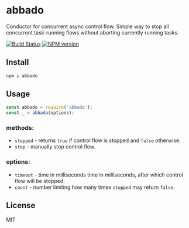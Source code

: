 # abbado

Conductor for concurrent async control flow. Simple way to stop all concurrent task-running flows without aborting currently running tasks.

[![Build Status][travis-image]][travis-url]
[![NPM version][npm-image]][npm-url]

## Install

```bash
npm i abbado
```

## Usage

```js
const abbado = require('abbado');
const _ = abbado(options);
```

### methods:

* `stopped` - returns `true` if control flow is stopped and `false` otherwise.
* `stop` - manually stop control flow.

### options:

* `timeout` - time in milliseconds time in milliseconds, after which control flow will be stopped.
* `count` - number limiting how many times `stopped` may return `false`.

## License

MIT

[npm-url]: https://npmjs.org/package/abbado
[npm-image]: https://badge.fury.io/js/abbado.svg
[travis-url]: https://travis-ci.org/astur/abbado
[travis-image]: https://travis-ci.org/astur/abbado.svg?branch=master